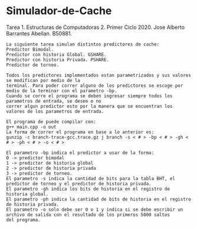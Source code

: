 # Simulador-de-Cache
  Tarea 1. Estructuras de Computadoras 2. Primer Ciclo 2020. 
    Jose Alberto Barrantes Abellan. B50881. 

    La siguiente tarea simulan distintos predictores de cache:
    Predictor Bimodal.
    Predictor con historia Global. GSHARE.
    Predictor con historia Privada. PSHARE.
    Predictor de torneo. 

    Todos los predictores implementados estan parametrizados y sus valores se modifican por medio de la
    terminal. Para poder correr alguno de los predictores se escoge por medio de la terminar con el parametro -bp.
    Cuando se corre el programa se deben ingresar siempre todos los parametros de entrada, se desee o no 
    correr algun predictor esto por la manera que se encuentran los valores de los parametros de entrada. 

    El programa de puede compilar con:
    g++ main.cpp -o out
    La forma de correr el programa en base a lo anterior es: 
    gunzip -c branch-trace-gcc.trace.gz j branch -s < # > -bp < # > -gh < # > -ph < # > -o < # >

    El parametro -bp indica el predictor a usar de la forma:
    0 -> predictor bimodal
    1 -> predictor de historia global
    2 -> predictor de historia privada 
    3 -> predictor de torneo.
    El parametro -s indica la cantidad de bits para la tabla BHT, el predictor de torneo y el predictor de historia privada.
    El parametro -gh indica los bits de historia en el registro de historia global.
    El parametro -ph indica la cantidad de bits de historia en el registro de historia privada.
    El parametro -o solo debe ser 0 o 1 y indica si se debe escribir un archivo de salida con el resultado de los primeros 5000 saltos 
    del programa. 
